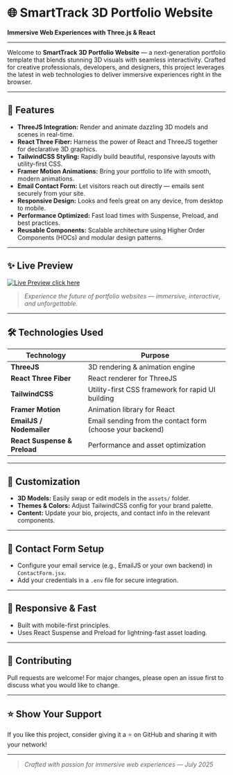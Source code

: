 # 🌐 SmartTrack 3D Portfolio Website

**Immersive Web Experiences with Three.js & React**

---

Welcome to **SmartTrack 3D Portfolio Website** — a next-generation portfolio template that blends stunning 3D visuals with seamless interactivity. Crafted for creative professionals, developers, and designers, this project leverages the latest in web technologies to deliver immersive experiences right in the browser.

---

## 🚀 Features

- **ThreeJS Integration:** Render and animate dazzling 3D models and scenes in real-time.
- **React Three Fiber:** Harness the power of React and ThreeJS together for declarative 3D graphics.
- **TailwindCSS Styling:** Rapidly build beautiful, responsive layouts with utility-first CSS.
- **Framer Motion Animations:** Bring your portfolio to life with smooth, modern animations.
- **Email Contact Form:** Let visitors reach out directly — emails sent securely from your site.
- **Responsive Design:** Looks and feels great on any device, from desktop to mobile.
- **Performance Optimized:** Fast load times with Suspense, Preload, and best practices.
- **Reusable Components:** Scalable architecture using Higher Order Components (HOCs) and modular design patterns.

---

## ✨ Live Preview

[![Live Preview click here](https://img.shields.io/badge/Live%20Demo-Online-blue?style=for-the-badge&logo=vercel)](https://smart-track-website-5j9e.vercel.app/)
> _Experience the future of portfolio websites — immersive, interactive, and unforgettable._

---

## 🛠️ Technologies Used

| Technology         | Purpose                                             |
|--------------------|----------------------------------------------------|
| **ThreeJS**        | 3D rendering & animation engine                    |
| **React Three Fiber** | React renderer for ThreeJS                        |
| **TailwindCSS**    | Utility-first CSS framework for rapid UI building  |
| **Framer Motion**  | Animation library for React                        |
| **EmailJS / Nodemailer** | Email sending from the contact form (choose your backend) |
| **React Suspense & Preload** | Performance and asset optimization             |

---

## 🎨 Customization

- **3D Models:** Easily swap or edit models in the `assets/` folder.
- **Themes & Colors:** Adjust TailwindCSS config for your brand palette.
- **Content:** Update your bio, projects, and contact info in the relevant components.

---

## 📧 Contact Form Setup

- Configure your email service (e.g., EmailJS or your own backend) in `ContactForm.jsx`.
- Add your credentials in a `.env` file for secure integration.

---

## 📱 Responsive & Fast

- Built with mobile-first principles.
- Uses React Suspense and Preload for lightning-fast asset loading.

---

## 🤝 Contributing

Pull requests are welcome! For major changes, please open an issue first to discuss what you would like to change.

---

## ⭐️ Show Your Support

If you like this project, consider giving it a ⭐️ on GitHub and sharing it with your network!

---

> _Crafted with passion for immersive web experiences — July 2025_
